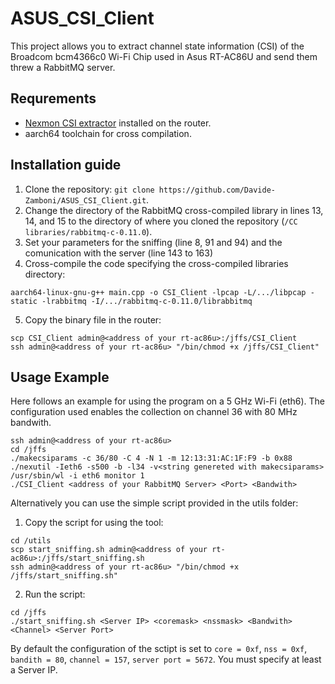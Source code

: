 # ASUS_CSI_Client
This project allows you to extract channel state information (CSI) of the Broadcom bcm4366c0 Wi-Fi Chip used in Asus RT-AC86U and send them threw a RabbitMQ server.
## Requrements
- [Nexmon CSI extractor](https://github.com/seemoo-lab/nexmon_csi) installed on the router.
- aarch64 toolchain for cross compilation.
## Installation guide
1. Clone the repository: `git clone https://github.com/Davide-Zamboni/ASUS_CSI_Client.git`.
2. Change the directory of the RabbitMQ cross-compiled library in lines 13, 14, and 15 to the directory of where you cloned the repository (`/CC libraries/rabbitmq-c-0.11.0`).
3. Set your parameters for the sniffing (line 8, 91 and 94) and the comunication with the server (line 143 to 163) 
4. Cross-compile the code specifying the cross-compiled libraries directory: 
```
aarch64-linux-gnu-g++ main.cpp -o CSI_Client -lpcap -L/.../libpcap -static -lrabbitmq -I/.../rabbitmq-c-0.11.0/librabbitmq
```
5. Copy the binary file in the router:
```
scp CSI_Client admin@<address of your rt-ac86u>:/jffs/CSI_Client
ssh admin@<address of your rt-ac86u> "/bin/chmod +x /jffs/CSI_Client"
```

## Usage Example
Here follows an example for using the program on a 5 GHz Wi-Fi (eth6). The configuration used enables the collection on channel 36 with 80 MHz bandwith.
```
ssh admin@<address of your rt-ac86u>
cd /jffs
./makecsiparams -c 36/80 -C 4 -N 1 -m 12:13:31:AC:1F:F9 -b 0x88
./nexutil -Ieth6 -s500 -b -l34 -v<string genereted with makecsiparams>
/usr/sbin/wl -i eth6 monitor 1
./CSI_Client <address of your RabbitMQ Server> <Port> <Bandwith>
```

Alternatively you can use the simple script provided in the utils folder:
1. Copy the script for using the tool:
```
cd /utils
scp start_sniffing.sh admin@<address of your rt-ac86u>:/jffs/start_sniffing.sh
ssh admin@<address of your rt-ac86u> "/bin/chmod +x /jffs/start_sniffing.sh"
```
2. Run the script:
```
cd /jffs
./start_sniffing.sh <Server IP> <coremask> <nssmask> <Bandwith> <Channel> <Server Port>
```
By default the configuration of the sctipt is set to `core = 0xf`, `nss = 0xf`, `bandith = 80`, `channel = 157`, `server port = 5672`. You must specify at least a Server IP.

